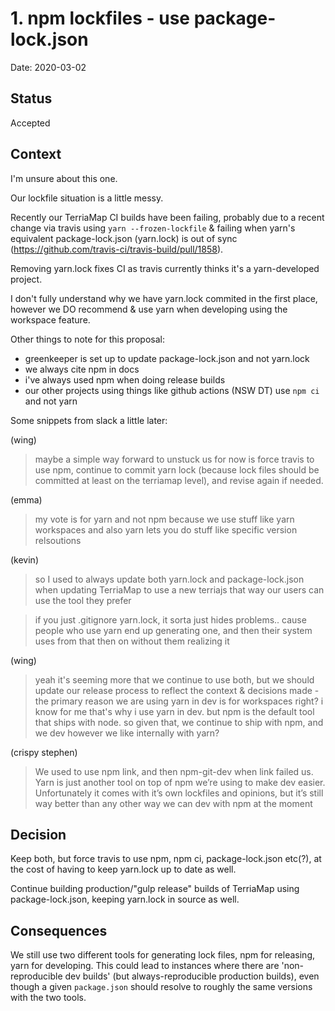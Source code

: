# 1. npm lockfiles - use package-lock.json

Date: 2020-03-02

## Status

Accepted

## Context

I'm unsure about this one.

Our lockfile situation is a little messy.

Recently our TerriaMap CI builds have been failing, probably due to a recent change via travis using `yarn --frozen-lockfile` & failing when yarn's equivalent package-lock.json (yarn.lock) is out of sync (https://github.com/travis-ci/travis-build/pull/1858).

Removing yarn.lock fixes CI as travis currently thinks it's a yarn-developed project.

I don't fully understand why we have yarn.lock commited in the first place, however we DO recommend & use yarn when developing using the workspace feature.

Other things to note for this proposal:
- greenkeeper is set up to update package-lock.json and not yarn.lock
- we always cite npm in docs
- i've always used npm when doing release builds
- our other projects using things like github actions (NSW DT) use `npm ci` and not yarn

Some snippets from slack a little later:

(wing)
>maybe a simple way forward to unstuck us for now is force travis to use npm, continue to commit yarn lock (because lock files should be committed at least on the terriamap level), and revise again if needed.

(emma)
>my vote is for yarn and not npm because we use stuff like yarn workspaces and also yarn lets you do stuff like specific version relsoutions

(kevin)
>so I used to always update both yarn.lock and package-lock.json when updating TerriaMap to use a new terriajs
that way our users can use the tool they prefer

>if you just .gitignore yarn.lock, it sorta just hides problems.. cause people who use yarn end up generating one, and then their system uses from that then on without them realizing it

(wing)
>yeah it's seeming more that we continue to use both, but we should update our release process to reflect the context & decisions made - the primary reason we are using yarn in dev is for workspaces right? i know for me that's why i use yarn in dev. but npm is the default tool that ships with node. so given that, we continue to ship with npm, and we dev however we like internally with yarn?

(crispy stephen)
>We used to use npm link, and then npm-git-dev when link failed us. Yarn is just another tool on top of npm we’re using to make dev easier. Unfortunately it comes with it’s own lockfiles and opinions, but it’s still way better than any other way we can dev with npm at the moment

## Decision

Keep both, but force travis to use npm, npm ci, package-lock.json etc(?), at the cost of having to keep yarn.lock up to date as well.

Continue building production/"gulp release" builds of TerriaMap using package-lock.json, keeping yarn.lock in source as well.

## Consequences
We still use two different tools for generating lock files, npm for releasing, yarn for developing. This could lead to instances where there are 'non-reproducible dev builds' (but always-reproducible production builds), even though a given `package.json` should resolve to roughly the same versions with the two tools.